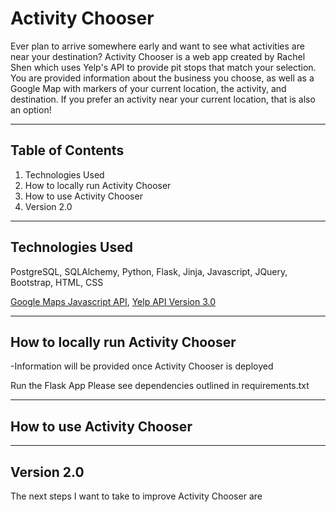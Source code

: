 # Activity Chooser

Ever plan to arrive somewhere early and want to see what activities are near your destination? Activity Chooser is a web app created by Rachel Shen which uses Yelp's API to provide pit stops that match your selection. You are provided information about the business you choose, as well as a Google Map with markers of your current location, the activity, and destination. If you prefer an activity near your current location, that is also an option!
***

## Table of Contents
1. Technologies Used
2. How to locally run Activity Chooser 
3. How to use Activity Chooser
4. Version 2.0
***

## Technologies Used
PostgreSQL, SQLAlchemy, Python, Flask, Jinja, Javascript,  JQuery, Bootstrap, HTML, CSS

[Google Maps Javascript API](https://developers.google.com/maps/documentation/directions/), [Yelp API Version 3.0](https://www.yelp.com/developers/v3/preview) 

***
## How to locally run Activity Chooser
-Information will be provided once Activity Chooser is deployed

Run the Flask App
Please see dependencies outlined in requirements.txt

***
## How to use Activity Chooser

***
## Version 2.0

The next steps I want to take to improve Activity Chooser are
